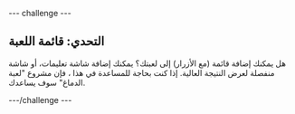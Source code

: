 --- challenge ---

## التحدي: قائمة اللعبة

هل يمكنك إضافة قائمة (مع الأزرار) إلى لعبتك؟ يمكنك إضافة شاشة تعليمات، أو شاشة منفصلة لعرض النتيجة العالية. إذا كنت بحاجة للمساعدة في هذا ، فإن مشروع "لعبة الدماغ" سوف يساعدك.

---/challenge ---